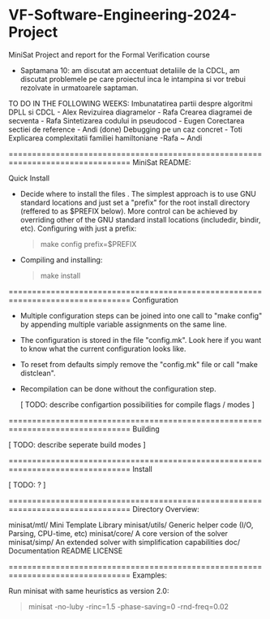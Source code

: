 # VF-Software-Engineering-2024-Project
MiniSat Project and report for the Formal Verification course

- Saptamana 10: am discutat am accentuat detaliile de la CDCL, am discutat problemele pe care proiectul inca le intampina si vor trebui rezolvate in urmatoarele saptaman.

TO DO IN THE FOLLOWING WEEKS:
Imbunatatirea partii despre algoritmi DPLL si CDCL - Alex
Revizuirea diagramelor - Rafa
Crearea diagramei de secventa - Rafa
Sintetizarea codului in pseudocod -  Eugen
Corectarea sectiei de reference - Andi (done)
Debugging pe un caz concret - Toti
Explicarea complexitatii familiei hamiltoniane -Rafa ~ Andi

================================================================================
MiniSat README: 

Quick Install

- Decide where to install the files . The simplest approach is to use
  GNU standard locations and just set a "prefix" for the root install
  directory (reffered to as $PREFIX below). More control can be
  achieved by overriding other of the GNU standard install locations
  (includedir, bindir, etc). Configuring with just a prefix:

  > make config prefix=$PREFIX

- Compiling and installing:

  > make install

================================================================================
Configuration

- Multiple configuration steps can be joined into one call to "make
  config" by appending multiple variable assignments on the same line.

- The configuration is stored in the file "config.mk". Look here if
  you want to know what the current configuration looks like.

- To reset from defaults simply remove the "config.mk" file or call
  "make distclean".

- Recompilation can be done without the configuration step.

  [ TODO: describe configartion possibilities for compile flags / modes ]

================================================================================
Building

  [ TODO: describe seperate build modes ]

================================================================================
Install

  [ TODO: ? ]

================================================================================
Directory Overview:

minisat/mtl/            Mini Template Library
minisat/utils/          Generic helper code (I/O, Parsing, CPU-time, etc)
minisat/core/           A core version of the solver
minisat/simp/           An extended solver with simplification capabilities
doc/                    Documentation
README
LICENSE

================================================================================
Examples:

Run minisat with same heuristics as version 2.0:

> minisat <cnf-file> -no-luby -rinc=1.5 -phase-saving=0 -rnd-freq=0.02
